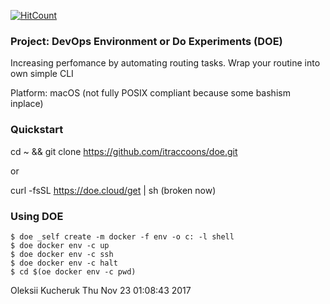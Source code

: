 [![HitCount](http://hits.dwyl.io/itraccoons/doe.svg)](http://hits.dwyl.io/itraccoons/doe)

### Project: DevOps Environment or Do Experiments (DOE)

Increasing perfomance by automating routing tasks.
Wrap your routine into own simple CLI

Platform: macOS
(not fully POSIX compliant because some bashism inplace)

### Quickstart

cd ~ && git clone https://github.com/itraccoons/doe.git

or

curl -fsSL https://doe.cloud/get | sh (broken now)


### Using DOE
    $ doe _self create -m docker -f env -o c: -l shell
    $ doe docker env -c up
    $ doe docker env -c ssh
    $ doe docker env -c halt
    $ cd $(oe docker env -c pwd)


Oleksii Kucheruk
Thu Nov 23 01:08:43 2017